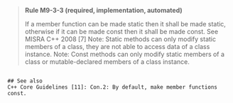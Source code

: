 > **Rule M9-3-3 (required, implementation, automated)**
>
> If a member function can be made static then it shall be made static,
> otherwise if it can be made const then it shall be made const.
> See MISRA C++ 2008 [7]
> Note: Static methods can only modify static members of a class, they are not able to
> access data of a class instance.
> Note: Const methods can only modify static members of a class or mutable-declared
> members of a class instance.

```

## See also
C++ Core Guidelines [11]: Con.2: By default, make member functions const.

```
